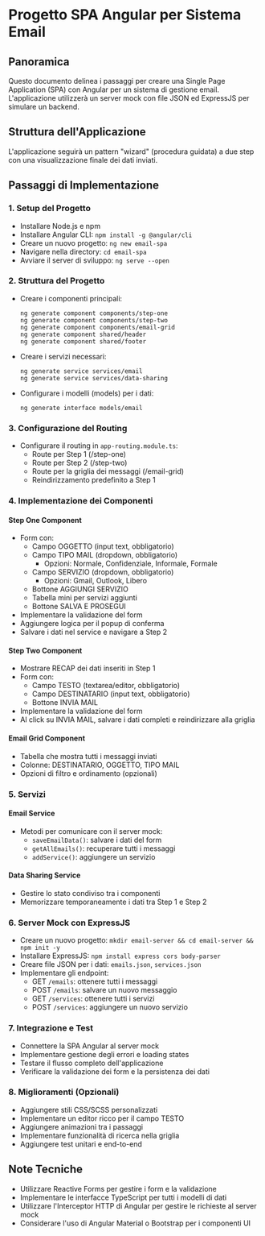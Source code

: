 # Progetto SPA Angular per Sistema Email

## Panoramica
Questo documento delinea i passaggi per creare una Single Page Application (SPA) con Angular per un sistema di gestione email. L'applicazione utilizzerà un server mock con file JSON ed ExpressJS per simulare un backend.

## Struttura dell'Applicazione
L'applicazione seguirà un pattern "wizard" (procedura guidata) a due step con una visualizzazione finale dei dati inviati.

## Passaggi di Implementazione

### 1. Setup del Progetto
- Installare Node.js e npm
- Installare Angular CLI: `npm install -g @angular/cli`
- Creare un nuovo progetto: `ng new email-spa`
- Navigare nella directory: `cd email-spa`
- Avviare il server di sviluppo: `ng serve --open`

### 2. Struttura del Progetto
- Creare i componenti principali:
  ```
  ng generate component components/step-one
  ng generate component components/step-two
  ng generate component components/email-grid
  ng generate component shared/header
  ng generate component shared/footer
  ```
- Creare i servizi necessari:
  ```
  ng generate service services/email
  ng generate service services/data-sharing
  ```
- Configurare i modelli (models) per i dati:
  ```
  ng generate interface models/email
  ```

### 3. Configurazione del Routing
- Configurare il routing in `app-routing.module.ts`:
  - Route per Step 1 (/step-one)
  - Route per Step 2 (/step-two)
  - Route per la griglia dei messaggi (/email-grid)
  - Reindirizzamento predefinito a Step 1

### 4. Implementazione dei Componenti

#### Step One Component
- Form con:
  - Campo OGGETTO (input text, obbligatorio)
  - Campo TIPO MAIL (dropdown, obbligatorio)
    - Opzioni: Normale, Confidenziale, Informale, Formale
  - Campo SERVIZIO (dropdown, obbligatorio)
    - Opzioni: Gmail, Outlook, Libero
  - Bottone AGGIUNGI SERVIZIO
  - Tabella mini per servizi aggiunti
  - Bottone SALVA E PROSEGUI
- Implementare la validazione del form
- Aggiungere logica per il popup di conferma
- Salvare i dati nel service e navigare a Step 2

#### Step Two Component
- Mostrare RECAP dei dati inseriti in Step 1
- Form con:
  - Campo TESTO (textarea/editor, obbligatorio)
  - Campo DESTINATARIO (input text, obbligatorio)
  - Bottone INVIA MAIL
- Implementare la validazione del form
- Al click su INVIA MAIL, salvare i dati completi e reindirizzare alla griglia

#### Email Grid Component
- Tabella che mostra tutti i messaggi inviati
- Colonne: DESTINATARIO, OGGETTO, TIPO MAIL
- Opzioni di filtro e ordinamento (opzionali)

### 5. Servizi

#### Email Service
- Metodi per comunicare con il server mock:
  - `saveEmailData()`: salvare i dati del form
  - `getAllEmails()`: recuperare tutti i messaggi
  - `addService()`: aggiungere un servizio
  
#### Data Sharing Service
- Gestire lo stato condiviso tra i componenti
- Memorizzare temporaneamente i dati tra Step 1 e Step 2

### 6. Server Mock con ExpressJS
- Creare un nuovo progetto: `mkdir email-server && cd email-server && npm init -y`
- Installare ExpressJS: `npm install express cors body-parser`
- Creare file JSON per i dati: `emails.json`, `services.json`
- Implementare gli endpoint:
  - GET `/emails`: ottenere tutti i messaggi
  - POST `/emails`: salvare un nuovo messaggio
  - GET `/services`: ottenere tutti i servizi
  - POST `/services`: aggiungere un nuovo servizio

### 7. Integrazione e Test
- Connettere la SPA Angular al server mock
- Implementare gestione degli errori e loading states
- Testare il flusso completo dell'applicazione
- Verificare la validazione dei form e la persistenza dei dati

### 8. Miglioramenti (Opzionali)
- Aggiungere stili CSS/SCSS personalizzati
- Implementare un editor ricco per il campo TESTO
- Aggiungere animazioni tra i passaggi
- Implementare funzionalità di ricerca nella griglia
- Aggiungere test unitari e end-to-end

## Note Tecniche
- Utilizzare Reactive Forms per gestire i form e la validazione
- Implementare le interfacce TypeScript per tutti i modelli di dati
- Utilizzare l'Interceptor HTTP di Angular per gestire le richieste al server mock
- Considerare l'uso di Angular Material o Bootstrap per i componenti UI
